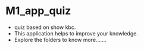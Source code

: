 # M1_app_quiz
- quiz based on show kbc.
- This application helps to improve your knowledge. 
- Explore the folders to know more.......
